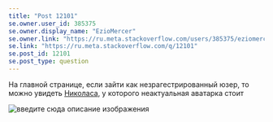 ```yaml
---
title: "Post 12101"
se.owner.user_id: 385375
se.owner.display_name: "EzioMercer"
se.owner.link: "https://ru.meta.stackoverflow.com/users/385375/eziomercer"
se.link: "https://ru.meta.stackoverflow.com/q/12101"
se.post_id: 12101
se.post_type: question
---
```

<p>На главной странице, если зайти как незрагестрированный юзер, то можно увидеть <a href="https://ru.meta.stackoverflow.com/users/6/nicolas-chabanovsky">Николаса</a>, у которого неактуальная аватарка стоит</p>
<p><img src="https://i.stack.imgur.com/aiUKg.png" alt="введите сюда описание изображения" /></p>
